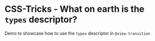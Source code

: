 # CSS-Tricks - What on earth is the `types` descriptor?

Demo to showcase how to use the `types` descriptor in `@view-transition`
